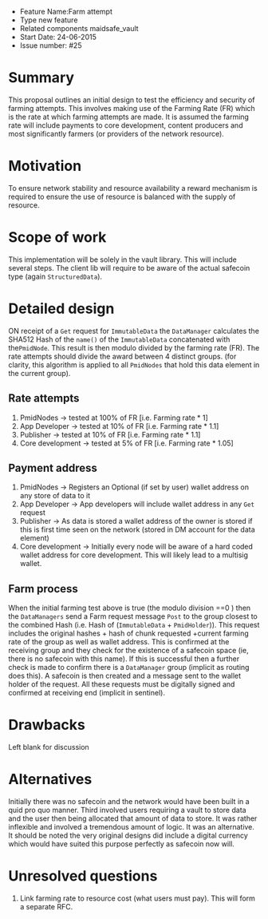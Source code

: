 - Feature Name:Farm attempt
- Type new feature
- Related components maidsafe_vault
- Start Date: 24-06-2015
- Issue number: #25

# Summary

This proposal outlines an initial design to test the efficiency and security of farming attempts.  This involves making use of the Farming Rate (FR) which is the rate at which farming attempts are made.  It is assumed the farming rate will include payments to core development, content producers and most significantly farmers (or providers of the network resource).

# Motivation

To ensure network stability and resource availability a reward mechanism is required to ensure the use of resource is balanced with the supply of resource.

# Scope of work

This implementation will be solely in the vault library. This will include several steps. The client lib will require to be aware of the actual safecoin type (again `StructuredData`).

# Detailed design

ON receipt of a `Get` request for `ImmutableData` the `DataManager` calculates the SHA512 Hash of the `name()` of the `ImmutableData` concatenated with the`PmidNode`. This result is then modulo divided by the farming rate (FR). The rate attempts should divide the award between 4 distinct groups. (for clarity, this algorithm is applied to all `PmidNodes` that hold this data element in the current group).

## Rate attempts

1. PmidNodes -> tested at 100% of FR [i.e. Farming rate * 1]
2. App Developer -> tested at 10% of FR [i.e. Farming rate * 1.1]
3. Publisher -> tested at 10% of FR [i.e. Farming rate * 1.1]
4. Core development -> tested at 5% of FR [i.e. Farming rate * 1.05]

## Payment address

1. PmidNodes -> Registers an Optional (if set by user) wallet address on any store of data to it
2. App Developer -> App developers will include wallet address in any `Get` request
3. Publisher -> As data is stored a wallet address of the owner is stored if this is first time seen on the network (stored in DM account for the data element)
4. Core development -> Initially every node will be aware of a hard coded wallet address for core development. This will likely lead to a multisig wallet.

## Farm process

When the initial farming test above is true (the modulo division ==0 ) then the `DataManagers` send a Farm request message `Post` to the group closest to the
combined Hash (i.e. Hash of (`ImmutableData` + `PmidHolder`)). This request includes the original hashes + hash of chunk requested +current farming rate of the group as well as wallet address. This is confirmed at the receiving group and they check for the existence of a safecoin space (ie, there is no safecoin with this name). If this is successful then a further check is made to confirm there is a `DataManager` group (implicit as routing does this). A safecoin is then created and a message sent to the wallet holder of the request.  All these requests must be digitally signed and confirmed at receiving end (implicit in sentinel).

# Drawbacks

Left blank for discussion

# Alternatives

Initially there was no safecoin and the network would have been built in a quid pro quo manner. Third involved users requiring a vault to store data and the
user then being allocated that amount of data to store. It was rather inflexible and involved a tremendous amount of logic. It was an alternative. It should be
noted the very original designs did include a digital currency which would have suited this purpose perfectly as safecoin now will.

# Unresolved questions

1. Link farming rate to resource cost (what users must pay). This will form a separate RFC.
